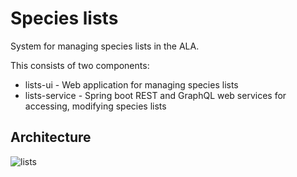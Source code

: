 # Species lists

System for managing species lists in the ALA.

This consists of two components:

* lists-ui - Web application for managing species lists
* lists-service - Spring boot REST and GraphQL web services for accessing, modifying species lists


## Architecture

![lists](https://github.com/AtlasOfLivingAustralia/species-lists/assets/444897/9f987fde-4415-4fa1-ae57-0c6004d0b39d)


